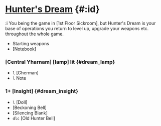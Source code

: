 # [Hunter's Dream](@) {#:id}
:i You being the game in [1st Floor Sickroom], but Hunter's Dream is your base of operations you return to level up, upgrade your weapons etc. throughout the whole game.

- Starting weapons
- [Notebook]
### [Central Yharnam] [lamp] lit {#dream_lamp}
- `l` [Gherman]
- `l` Note
###  1+ [Insight] {#dream_insight}
- `l` [Doll]
- [Beckoning Bell]
- [Silencing Blank]
- `dlc` [Old Hunter Bell]